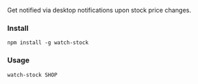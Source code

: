 Get notified via desktop notifications upon stock price changes.

### Install

`npm install -g watch-stock`

### Usage

`watch-stock SHOP`
